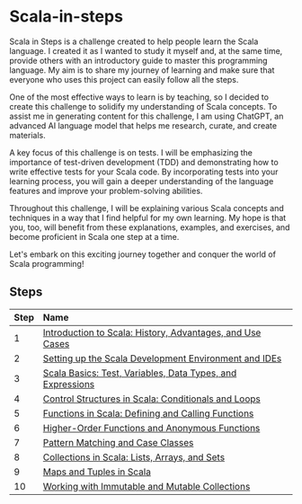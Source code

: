 # Scala-in-steps

Scala in Steps is a challenge created to help people learn the Scala language. I created it as I wanted to study it myself and, at the same time, provide others with an introductory guide to master this programming language. My aim is to share my journey of learning and make sure that everyone who uses this project can easily follow all the steps.

One of the most effective ways to learn is by teaching, so I decided to create this challenge to solidify my understanding of Scala concepts. To assist me in generating content for this challenge, I am using ChatGPT, an advanced AI language model that helps me research, curate, and create materials.

A key focus of this challenge is on tests. I will be emphasizing the importance of test-driven development (TDD) and demonstrating how to write effective tests for your Scala code. By incorporating tests into your learning process, you will gain a deeper understanding of the language features and improve your problem-solving abilities.

Throughout this challenge, I will be explaining various Scala concepts and techniques in a way that I find helpful for my own learning. My hope is that you, too, will benefit from these explanations, examples, and exercises, and become proficient in Scala one step at a time.

Let's embark on this exciting journey together and conquer the world of Scala programming!


## Steps

| Step | Name                                                                                |
|---|:------------------------------------------------------------------------------------|
| 1 | [Introduction to Scala: History, Advantages, and Use Cases](./step_01_introduction) |
| 2 | [Setting up the Scala Development Environment and IDEs](./step_02_environment)      |
| 3 | [Scala Basics: Test, Variables, Data Types, and Expressions](./step_03_basics)                   |
| 4 | [Control Structures in Scala: Conditionals and Loops](./README.md)                  |
| 5 | [Functions in Scala: Defining and Calling Functions](./README.md)                   |
| 6 | [Higher-Order Functions and Anonymous Functions](./README.md)                       |
| 7 | [Pattern Matching and Case Classes](./README.md)                                    |
| 8 | [Collections in Scala: Lists, Arrays, and Sets](./README.md)                        |
| 9 | [Maps and Tuples in Scala](./README.md)                                             | 
| 10| [Working with Immutable and Mutable Collections](./README.md)                       |